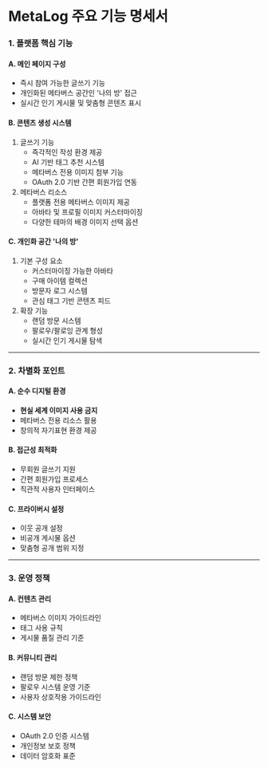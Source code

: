 # MetaLog 주요 기능 명세서

### 1. 플랫폼 핵심 기능

#### A. 메인 페이지 구성

* 즉시 참여 가능한 글쓰기 기능
* 개인화된 메타버스 공간인 '나의 방' 접근
* 실시간 인기 게시물 및 맞춤형 콘텐츠 표시

#### B. 콘텐츠 생성 시스템

1. 글쓰기 기능
   * 즉각적인 작성 환경 제공
   * AI 기반 태그 추천 시스템
   * 메타버스 전용 이미지 첨부 기능
   * OAuth 2.0 기반 간편 회원가입 연동
2. 메타버스 리소스
   * 플랫폼 전용 메타버스 이미지 제공
   * 아바타 및 프로필 이미지 커스터마이징
   * 다양한 테마의 배경 이미지 선택 옵션

#### C. 개인화 공간 '나의 방'

1. 기본 구성 요소
   * 커스터마이징 가능한 아바타
   * 구매 아이템 컬렉션
   * 방문자 로그 시스템
   * 관심 태그 기반 콘텐츠 피드
2. 확장 기능
   * 랜덤 방문 시스템
   * 팔로우/팔로잉 관계 형성
   * 실시간 인기 게시물 탐색

***

### 2. 차별화 포인트

#### A. 순수 디지털 환경

* **현실 세계 이미지 사용 금지**
* 메타버스 전용 리소스 활용
* 창의적 자기표현 환경 제공

#### B. 접근성 최적화

* 무회원 글쓰기 지원
* 간편 회원가입 프로세스
* 직관적 사용자 인터페이스

#### C. 프라이버시 설정

* 이웃 공개 설정
* 비공개 게시물 옵션
* 맞춤형 공개 범위 지정

***

### 3. 운영 정책

#### A. 컨텐츠 관리

* 메타버스 이미지 가이드라인
* 태그 사용 규칙
* 게시물 품질 관리 기준

#### B. 커뮤니티 관리

* 랜덤 방문 제한 정책
* 팔로우 시스템 운영 기준
* 사용자 상호작용 가이드라인

#### C. 시스템 보안

* OAuth 2.0 인증 시스템
* 개인정보 보호 정책
* 데이터 암호화 표준
